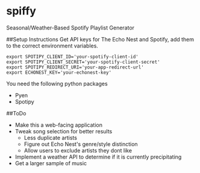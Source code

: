 # spiffy
Seasonal/Weather-Based Spotify Playlist Generator

##Setup Instructions
Get API keys for The Echo Nest and Spotify, add them to the correct environment variables.
```
export SPOTIPY_CLIENT_ID='your-spotify-client-id'
export SPOTIPY_CLIENT_SECRET='your-spotify-client-secret'
export SPOTIPY_REDIRECT_URI='your-app-redirect-url'
export ECHONEST_KEY='your-echonest-key'
```

You need the following python packages
* Pyen
* Spotipy


##ToDo
* Make this a web-facing application
* Tweak song selection for better results
  * Less duplicate artists
  * Figure out Echo Nest's genre/style distinction
  * Allow users to exclude artists they dont like
* Implement a weather API to determine if it is currently precipitating
* Get a larger sample of music
